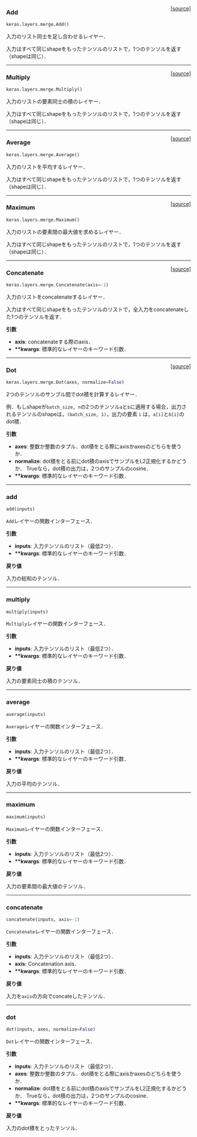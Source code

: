 <span style="float:right;">[[source]](https://github.com/fchollet/keras/blob/master/keras/layers/merge.py#L184)</span>
### Add

```python
keras.layers.merge.Add()
```

入力のリスト同士を足し合わせるレイヤー．

入力はすべて同じshapeをもったテンソルのリストで，1つのテンソルを返す（shapeは同じ）．

----

<span style="float:right;">[[source]](https://github.com/fchollet/keras/blob/master/keras/layers/merge.py#L184)</span>
### Multiply

```python
keras.layers.merge.Multiply()
```

入力のリストの要素同士の積のレイヤー．

入力はすべて同じshapeをもったテンソルのリストで，1つのテンソルを返す（shapeは同じ）．

----

<span style="float:right;">[[source]](https://github.com/fchollet/keras/blob/master/keras/layers/merge.py#L184)</span>
### Average

```python
keras.layers.merge.Average()
```

入力のリストを平均するレイヤー．

入力はすべて同じshapeをもったテンソルのリストで，1つのテンソルを返す（shapeは同じ）．

----

<span style="float:right;">[[source]](https://github.com/fchollet/keras/blob/master/keras/layers/merge.py#L184)</span>
### Maximum

```python
keras.layers.merge.Maximum()
```

入力のリストの要素間の最大値を求めるレイヤー．

入力はすべて同じshapeをもったテンソルのリストで，1つのテンソルを返す（shapeは同じ）．

----

<span style="float:right;">[[source]](https://github.com/fchollet/keras/blob/master/keras/layers/merge.py#L184)</span>
### Concatenate

```python
keras.layers.merge.Concatenate(axis=-1)
```

入力のリストをconcatenateするレイヤー．

入力はすべて同じshapeをもったテンソルのリストで，全入力をconcatenateした1つのテンソルを返す．

__引数__

- __axis__: concatenateする際のaxis．
- __**kwargs__: 標準的なレイヤーのキーワード引数．

----

<span style="float:right;">[[source]](https://github.com/fchollet/keras/blob/master/keras/layers/merge.py#L184)</span>
### Dot

```python
keras.layers.merge.Dot(axes, normalize=False)
```

2つのテンソルのサンプル間でdot積を計算するレイヤー．

例．もしshapeが`batch_size, n`の2つのテンソル`a`と`b`に適用する場合，出力されるテンソルのshapeは，`(batch_size, 1)`，出力の要素 `i` は，`a[i]`と`b[i]`のdot積．

__引数__

- __axes__: 整数か整数のタプル．dot積をとる際にaxisかaxesのどちらを使うか．
- __normalize__: dot積をとる前にdot積のaxisでサンプルをL2正規化するかどうか．
Trueなら，dot積の出力は，2つのサンプルのcosine．
- __**kwargs__: 標準的なレイヤーのキーワード引数．

----

### add

```python
add(inputs)
```

`Add`レイヤーの関数インターフェース．

__引数__

- __inputs__: 入力テンソルのリスト（最低2つ）．
- __**kwargs__: 標準的なレイヤーのキーワード引数．

__戻り値__

入力の総和のテンソル．

----

### multiply

```python
multiply(inputs)
```

`Multiply`レイヤーの関数インターフェース．

__引数__

- __inputs__: 入力テンソルのリスト（最低2つ）．
- __**kwargs__: 標準的なレイヤーのキーワード引数．

__戻り値__

入力の要素同士の積のテンソル．

----

### average

```python
average(inputs)
```

`Average`レイヤーの関数インターフェース．

__引数__

- __inputs__: 入力テンソルのリスト（最低2つ）．
- __**kwargs__: 標準的なレイヤーのキーワード引数．

__戻り値__

入力の平均のテンソル．

----

### maximum

```python
maximum(inputs)
```

`Maximum`レイヤーの関数インターフェース．

__引数__

- __inputs__: 入力テンソルのリスト（最低2つ）．
- __**kwargs__: 標準的なレイヤーのキーワード引数．

__戻り値__

入力の要素間の最大値のテンソル．

----

### concatenate

```python
concatenate(inputs, axis=-1)
```
`Concatenate`レイヤーの関数インターフェース．

__引数__

- __inputs__: 入力テンソルのリスト（最低2つ）．
- __axis__: Concatenation axis．
- __**kwargs__: 標準的なレイヤーのキーワード引数．

__戻り値__

入力を`axis`の方向でconcateしたテンソル．

----

### dot

```python
dot(inputs, axes, normalize=False)
```
`Dot`レイヤーの関数インターフェース．

__引数__

- __inputs__: 入力テンソルのリスト（最低2つ）．
- __axes__: 整数か整数のタプル．dot積をとる際にaxisかaxesのどちらを使うか．
- __normalize__: dot積をとる前にdot積のaxisでサンプルをL2正規化するかどうか． Trueなら，dot積の出力は，2つのサンプルのcosine．
- __**kwargs__: 標準的なレイヤーのキーワード引数．

__戻り値__

入力のdot積をとったテンソル．
